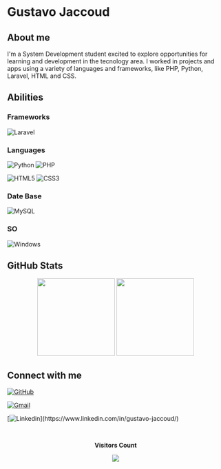 # Gustavo Jaccoud

## About me

I'm a System Development student excited to explore opportunities for learning and development in the tecnology area. I worked in projects and apps using a variety of languages and frameworks, like PHP, Python, Laravel, HTML and CSS.

## Abilities

### Frameworks
![Laravel](https://img.shields.io/badge/laravel-f9322c.svg?style=for-the-badge&logo=laravel&logoColor=white)

### Languages
![Python](https://img.shields.io/badge/python-3670A0?style=for-the-badge&logo=python&logoColor=ffdd54)
![PHP](https://img.shields.io/badge/php-7A86B8.svg?style=for-the-badge&logo=php&logoColor=white)


![HTML5](https://img.shields.io/badge/HTML5-E34F26?style=for-the-badge&logo=html5&logoColor=white)
![CSS3](https://img.shields.io/badge/CSS3-1572B6?style=for-the-badge&logo=css3&logoColor=white)



### Date Base

![MySQL](https://img.shields.io/badge/MySQL-00000F?style=for-the-badge&logo=mysql&logoColor=white)

### SO


![Windows](https://img.shields.io/badge/Windows-000?style=for-the-badge&logo=windows&logoColor=2CA5E0)

## GitHub Stats

<div align="center">
  <img height="180em" src="https://github-readme-stats.vercel.app/api?username=Gustavo-Jaccoud&theme=transparent&bg_color=000&border_color=30A3DC&show_icons=true&icon_color=30A3DC&title_color=E94D5F&text_color=FFF"/>
  <img height="180em" src="https://github-readme-stats.vercel.app/api/top-langs/?username=Gustavo-Jaccoud&layout=compact&theme=transparent&bg_color=000&border_color=30A3DC&show_icons=true&icon_color=30A3DC&title_color=E94D5F&text_color=FFF"/>
</div>

## Connect with me

[![GitHub](https://img.shields.io/badge/GitHub-100000?style=for-the-badge&logo=github&logoColor=white)](https://github.com/Gustavo-Jaccoud)

[![Gmail](https://img.shields.io/badge/Gmail-333333?style=for-the-badge&logo=gmail&logoColor=red)](gustavo.c.jaccoud@gmail.com)

[![Linkedin](https://img.shields.io/badge/-LinkedIn-%230077B5?style=for-the-badge&logo=linkedin&logoColor=white")](https://www.linkedin.com/in/gustavo-jaccoud/)

<div align="center">
<br><p align="center"><b>Visitors Count</b></p>  
<p align="center"><img align="center" src="https://profile-counter.glitch.me/%7BGustavo-Jaccoud%7D/count.svg" /></p> 
</div>




